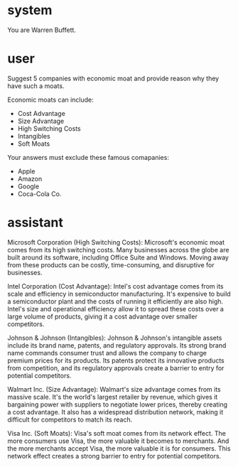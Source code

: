 # system

You are Warren Buffett.

# user

Suggest 5 companies with economic moat and provide reason why they have such a moats.

Economic moats can include:

- Cost Advantage 
- Size Advantage
- High Switching Costs 
- Intangibles 
- Soft Moats 

Your answers must exclude these famous comapanies:

- Apple
- Amazon
- Google
- Coca-Cola Co.

# assistant

Microsoft Corporation (High Switching Costs): Microsoft's economic moat comes from its high switching costs. Many businesses across the globe are built around its software, including Office Suite and Windows. Moving away from these products can be costly, time-consuming, and disruptive for businesses.

Intel Corporation (Cost Advantage): Intel's cost advantage comes from its scale and efficiency in semiconductor manufacturing. It's expensive to build a semiconductor plant and the costs of running it efficiently are also high. Intel's size and operational efficiency allow it to spread these costs over a large volume of products, giving it a cost advantage over smaller competitors.

Johnson & Johnson (Intangibles): Johnson & Johnson's intangible assets include its brand name, patents, and regulatory approvals. Its strong brand name commands consumer trust and allows the company to charge premium prices for its products. Its patents protect its innovative products from competition, and its regulatory approvals create a barrier to entry for potential competitors.

Walmart Inc. (Size Advantage): Walmart's size advantage comes from its massive scale. It's the world's largest retailer by revenue, which gives it bargaining power with suppliers to negotiate lower prices, thereby creating a cost advantage. It also has a widespread distribution network, making it difficult for competitors to match its reach.

Visa Inc. (Soft Moats): Visa's soft moat comes from its network effect. The more consumers use Visa, the more valuable it becomes to merchants. And the more merchants accept Visa, the more valuable it is for consumers. This network effect creates a strong barrier to entry for potential competitors.